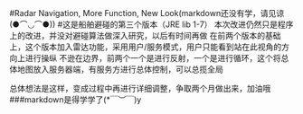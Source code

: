 #Radar Navigation, More Function, New Look(markdown还没有学，请见谅(●⌒◡⌒●))
#这是船舶避碰的第三个版本（JRE lib 1-7）
本次改进仍然只是程序上的改进，并没对避碰算法做深入研究，以后有时间再做
在前两个版本的基础上，这个版本加入雷达功能，采用用户/服务模式，用户只能看到站在此视角的方向上进行操纵
不逊在边界，前两个一个是进行反射，一个是进行循环，这个将总体地图放入服务器端，有服务方进行总体控制，可以总揽全局


总体想法是这样，变成过程中再进行详细调整，争取两个月做出来，加油哦  
###markdown是得学学了(*￣︶￣)y